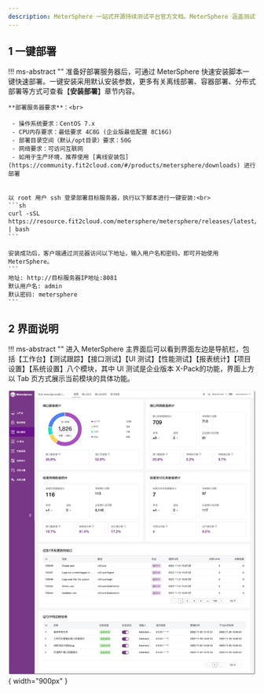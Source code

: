 ```yaml
---
description: MeterSphere 一站式开源持续测试平台官方文档。MeterSphere 涵盖测试管理、接口测试、UI 测试和性能测试等功能，全面兼容 JMeter、Selenium 等主流开源标准，有效助力开发和测试团队充分利用云弹性进行高度可 扩展的自动化测试，加速高质量的软件交付。
---
```


## 1 一键部署
!!! ms-abstract ""
    准备好部署服务器后，可通过 MeterSphere 快速安装脚本一键快速部署。一键安装采用默认安装参数，更多有关离线部署、容器部署、分布式部署等方式可查看【**安装部署**】章节内容。<br>

    **部署服务器要求**：<br>

     - 操作系统要求：CentOS 7.x
     - CPU内存要求：最低要求 4C8G (企业版最低配置 8C16G)
     - 部署目录空间（默认/opt目录）要求：50G
     - 网络要求：可访问互联网
     - 如用于生产环境，推荐使用 [离线安装包](https://community.fit2cloud.com/#/products/metersphere/downloads) 进行部署


    以 root 用户 ssh 登录部署目标服务器，执行以下脚本进行一键安装:<br>
    ```sh
    curl -sSL https://resource.fit2cloud.com/metersphere/metersphere/releases/latest/download/quick_start.sh | bash
    ```

    安装成功后，客户端通过浏览器访问以下地址，输入用户名和密码，即可开始使用 MeterSphere。
    ```
    地址: http://目标服务器IP地址:8081
    默认用户名: admin
    默认密码: metersphere
    ```

## 2 界面说明
!!! ms-abstract ""
    进入 MeterSphere 主界面后可以看到界面左边是导航栏，包括【工作台】【测试跟踪】【接口测试】【UI 测试】【性能测试】【报表统计】【项目设置】【系统设置】八个模块，其中 UI 测试是企业版本 X-Pack的功能，界面上方以 Tab 页方式展示当前模块的具体功能。

![界面说明](../img/界面说明.png){ width="900px" }

